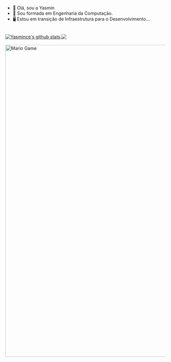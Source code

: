 - 👋 Olá, sou a Yasmin
- 📕 Sou formada em Engenharia da Computação.
- 🖥️ Estou em transição de Infraestrutura para o Desenvolvimento...


<br>
<!--
![Shubhamdeep's github stats](https://github-readme-stats.vercel.app/api?username=TheDudeThatCode&show_icons=true&hide_border=true)
-->


<a href="https://github.com/yasmince">
 <img align="center" src="https://github-readme-stats.vercel.app/api?username=yasmince&show_icons=true&theme=dark&line_height=33" alt="Yasmince's github stats"/>
</a>

<a href="https://github.com/yasmince">
  <img align="center" src="https://github-readme-stats.vercel.app/api/top-langs/?username=yasmince&theme=dark&hide_langs_below=0.5" />
</a>

<br>

<br>
<!--
![Shubhamdeep's github stats](https://github-readme-stats.vercel.app/api?username=TheDudeThatCode&show_icons=true&hide_border=true)
-->

<img src="https://github.com/TheDudeThatCode/TheDudeThatCode/blob/master/Assets/Mario_Gameplay.gif" alt="Mario Game" width="980">

<br>


<!---
yasmince/yasmince is a ✨ special ✨ repository because its `README.md` (this file) appears on your GitHub profile.
You can click the Preview link to take a look at your changes.
--->
